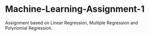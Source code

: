 # Machine-Learning-Assignment-1
Assignment based on Linear Regression, Multiple Regression and Polynomial Regression. 
